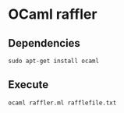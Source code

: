# OCaml raffler

## Dependencies
```
sudo apt-get install ocaml
```

## Execute
```
ocaml raffler.ml rafflefile.txt
```
